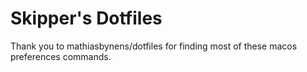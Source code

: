 # Skipper's Dotfiles

Thank you to mathiasbynens/dotfiles for finding most of these macos preferences commands.
